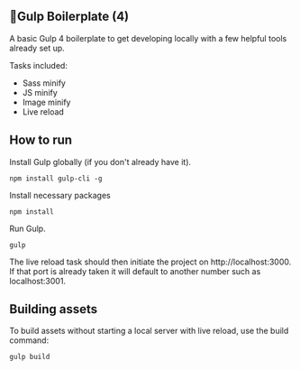 ## 🥤Gulp Boilerplate (4)

A basic Gulp 4 boilerplate to get developing locally with a few helpful tools already set up.

Tasks included:

- Sass minify
- JS minify
- Image minify
- Live reload

## How to run
Install Gulp globally (if you don't already have it).

    npm install gulp-cli -g
Install necessary packages

    npm install
Run Gulp.

    gulp

The live reload task should then initiate the project on http://localhost:3000. If that port is already taken it will default to another number such as localhost:3001.

## Building assets

To build assets without starting a local server with live reload, use the build command:

    gulp build
